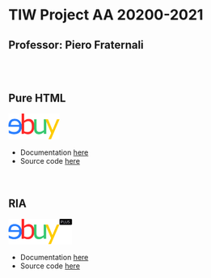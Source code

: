 # TIW Project AA 20200-2021

## Professor: Piero Fraternali
<br><br>

## **Pure HTML**
<img src="logos/ebuy.svg" width="20%"/>

* Documentation [here](Pure%20HTML/Documentation)
* Source code [here](Pure%20HTML)
<br><br><br>

## **RIA**
<img src="logos/ebuy_plus.svg" width="25%"/>

* Documentation [here](RIA/Documentation)
* Source code [here](RIA)
